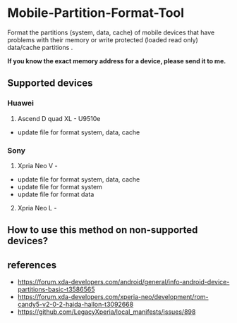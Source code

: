 # Mobile-Partition-Format-Tool
Format the partitions (system, data, cache) of mobile devices that have problems with their memory or write protected (loaded read only) data/cache partitions . 

**If you know the exact memory address for a device, please send it to me.**

## Supported devices

### Huawei
1. Ascend D quad XL - U9510e
 - update file for format system, data, cache

### Sony
1. Xpria Neo V - 
 - update file for format system, data, cache
 - update file for format system
 - update file for format data
2. Xpria Neo L - 

## How to use this method on non-supported devices?





## references

 - https://forum.xda-developers.com/android/general/info-android-device-partitions-basic-t3586565
 - https://forum.xda-developers.com/xperia-neo/development/rom-candy5-v2-0-2-haida-hallon-t3092668
 - https://github.com/LegacyXperia/local_manifests/issues/898
 
